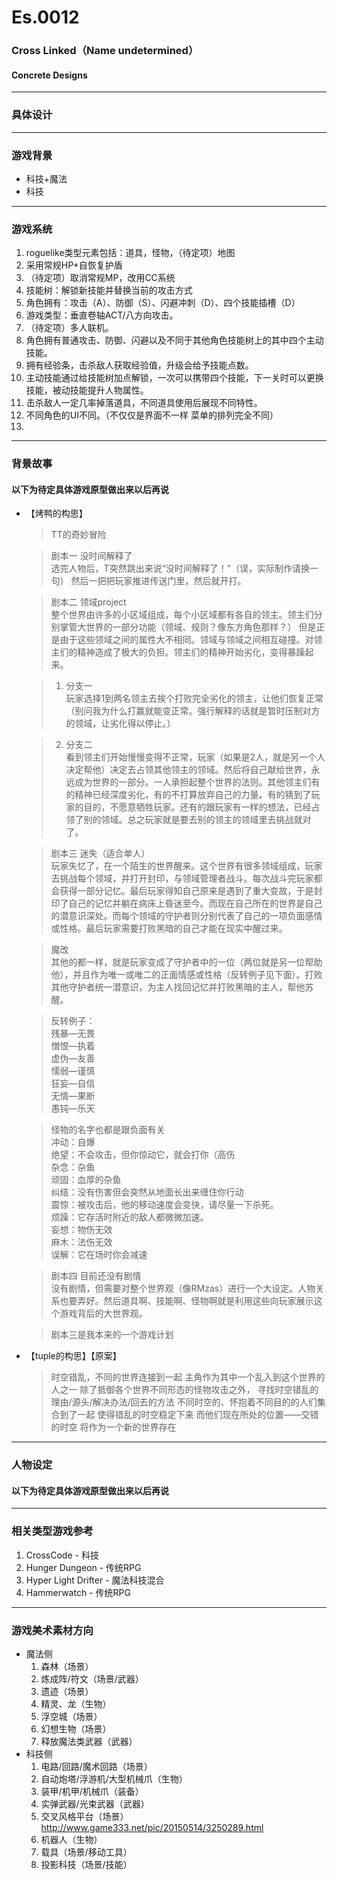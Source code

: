 # Es.0012
### Cross Linked（Name undetermined）
#### Concrete Designs
----
### 具体设计
---
### 游戏背景
- 科技+魔法
- 科技

---

### 游戏系统
1. roguelike类型元素包括：道具，怪物，（待定项）地图
2. 采用常规HP+自恢复护盾
3. （待定项）取消常规MP，改用CC系统
4. 技能树：解锁新技能并替换当前的攻击方式
5. 角色拥有：攻击（A）、防御（S）、闪避冲刺（D）、四个技能插槽（D）
6. 游戏类型：垂直卷轴ACT/八方向攻击。
7. （待定项）多人联机。
8. 角色拥有普通攻击、防御、闪避以及不同于其他角色技能树上的其中四个主动技能。
9. 拥有经验条，击杀敌人获取经验值，升级会给予技能点数。
10. 主动技能通过给技能树加点解锁，一次可以携带四个技能，下一关时可以更换技能，被动技能提升人物属性。
11. 击杀敌人一定几率掉落道具，不同道具使用后展现不同特性。
12. 不同角色的UI不同。（不仅仅是界面不一样 菜单的排列完全不同）
13.
----
### 背景故事
#### 以下为待定具体游戏原型做出来以后再说

- 【烤鸭的构思】
  > TT的奇妙冒险

  > 剧本一 没时间解释了<br>
选完人物后，T突然跳出来说“没时间解释了！”（误，实际制作请换一句）
然后一把把玩家推进传送门里，然后就开打。

  > 剧本二 领域project<br>
整个世界由许多的小区域组成，每个小区域都有各自的领主。领主们分别掌管大世界的一部分功能（领域、规则？像东方角色那样？）
但是正是由于这些领域之间的属性大不相同。领域与领域之间相互碰撞。对领主们的精神造成了极大的负担。领主们的精神开始劣化，变得暴躁起来。

  > 1. 分支一<br>
玩家选择1到两名领主去挨个打败完全劣化的领主，让他们恢复正常（别问我为什么打赢就能变正常。强行解释的话就是暂时压制对方的领域，让劣化得以停止。）

  > 2. 分支二<br>
看到领主们开始慢慢变得不正常，玩家（如果是2人，就是另一个人决定帮他）决定去占领其他领主的领域。然后将自己献给世界，永远成为世界的一部分。一人承担起整个世界的法则。其他领主们有的精神已经深度劣化，有的不打算放弃自己的力量。有的猜到了玩家的目的，不愿意牺牲玩家。还有的跟玩家有一样的想法，已经占领了别的领域。总之玩家就是要去别的领主的领域里去挑战就对了。

  > 剧本三 迷失（适合单人）<br>
玩家失忆了，在一个陌生的世界醒来。这个世界有很多领域组成，玩家去挑战每个领域，并打开封印，与领域管理者战斗。每次战斗完玩家都会获得一部分记忆。最后玩家得知自己原来是遇到了重大变故，于是封印了自己的记忆并躺在病床上昏迷至今。而现在自己所在的世界是自己的潜意识深处。而每个领域的守护者则分别代表了自己的一项负面感情或性格。最后玩家需要打败黑暗的自己才能在现实中醒过来。

  > 魔改<br>
其他的都一样，就是玩家变成了守护者中的一位（两位就是另一位帮助他），并且作为唯一或唯二的正面情感或性格（反转例子见下面）。打败其他守护者统一潜意识，为主人找回记忆并打败黑暗的主人，帮他苏醒。

  > 反转例子：<br>
残暴—无畏<br>
憎恨—执着<br>
虚伪—友善<br>
懦弱—谨慎<br>
狂妄—自信<br>
无情—果断<br>
愚钝—乐天<br>

  > 怪物的名字也都是跟负面有关<br>
冲动：自爆<br>
绝望：不会攻击，但你惊动它，就会打你（高伤<br>
杂念：杂鱼<br>
顽固：血厚的杂鱼<br>
纠结：没有伤害但会突然从地面长出来缠住你行动<br>
震惊：被攻击后，他的移动速度会变快，请尽量一下杀死。<br>
烦躁：它存活时附近的敌人都微微加速。<br>
妄想：物伤无效<br>
麻木：法伤无效<br>
误解：它在场时你会减速<br>

  > 剧本四 目前还没有剧情<br>
没有剧情，但需要对整个世界观（像RMzas）进行一个大设定。人物关系也要弄好。然后道具啊、技能啊、怪物啊就是利用这些向玩家展示这个游戏背后的大世界观。

  > 剧本三是我本来的一个游戏计划

- 【tuple的构思】【原案】
  >时空错乱，不同的世界连接到一起
  主角作为其中一个乱入到这个世界的人之一
  除了抵御各个世界不同形态的怪物攻击之外，
  寻找时空错乱的理由/源头/解决办法/回去的方法
  不同时空的、怀抱着不同目的的人们集合到了一起
  使得错乱的时空稳定下来
  而他们现在所处的位置——交错的时空
  将作为一个新的世界存在
----
### 人物设定
#### 以下为待定具体游戏原型做出来以后再说

----
### 相关类型游戏参考
1. CrossCode - 科技
2. Hunger Dungeon - 传统RPG
3. Hyper Light Drifter - 魔法科技混合
4. Hammerwatch - 传统RPG

----
### 游戏美术素材方向
- 魔法侧
  1. 森林（场景）
  2. 炼成阵/符文（场景/武器）
  3. 遗迹（场景）
  4. 精灵、龙（生物）
  5. 浮空城（场景）
  6. 幻想生物（场景）
  7. 释放魔法类武器（武器）
- 科技侧
  1. 电路/回路/魔术回路（场景）
  2. 自动炮塔/浮游机/大型机械爪（生物）
  3. 装甲/机甲/机械爪（装备）
  4. 实弹武器/光束武器（武器）
  5. 交叉风格平台（场景）http://www.game333.net/pic/20150514/3250289.html
  6. 机器人（生物）
  7. 载具（场景/移动工具）
  8. 投影科技（场景/技能）
